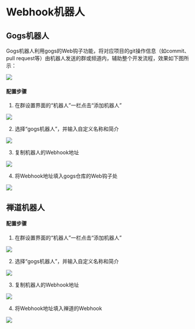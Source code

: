 # Webhook机器人

## Gogs机器人

Gogs机器人利用gogs的Web钩子功能，将对应项目的git操作信息（如commit、pull request等）由机器人发送的群或频道内，辅助整个开发流程，效果如下图所示：

![](../material/bot/gogs-bot05.png)

#### 配置步骤

1. 在群设置界面的“机器人”一栏点击“添加机器人”

![](../material/bot/gogs-bot01.png)

2. 选择“gogs机器人”，并输入自定义名称和简介

![](../material/bot/gogs-bot02.png)

3. 复制机器人的Webhook地址

![](../material/bot/gogs-bot03.png)

4. 将Webhook地址填入gogs仓库的Web钩子处

![](../material/bot/gogs-bot04.png)

## 禅道机器人

#### 配置步骤

1. 在群设置界面的“机器人”一栏点击“添加机器人”

![](../material/bot/zd-bot01.png)

2. 选择“gogs机器人”，并输入自定义名称和简介

![](../material/bot/zd-bot02.png)

3. 复制机器人的Webhook地址

![](../material/bot/gogs-bot03.png)

4. 将Webhook地址填入禅道的Webhook

![](../material/bot/zd-bot04.png)